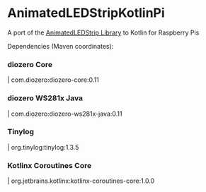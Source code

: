 # AnimatedLEDStripKotlinPi

A port of the [AnimatedLEDStrip Library](https://github.com/maxnz/AnimatedLEDStrip) to Kotlin for Raspberry Pis

Dependencies (Maven coordinates):

### diozero Core
| com.diozero:diozero-core:0.11

### diozero WS281x Java
| com.diozero:diozero-ws281x-java:0.11

### Tinylog
| org.tinylog:tinylog:1.3.5

### Kotlinx Coroutines Core
| org.jetbrains.kotlinx:kotlinx-coroutines-core:1.0.0
